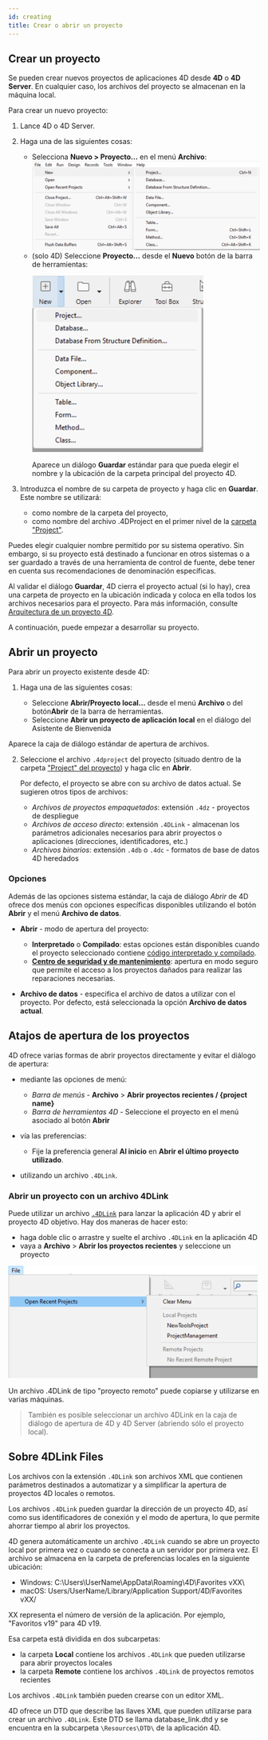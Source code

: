 ```yaml
---
id: creating
title: Crear o abrir un proyecto
---
```


## Crear un proyecto

Se pueden crear nuevos proyectos de aplicaciones 4D desde **4D** o **4D Server**. En cualquier caso, los archivos del proyecto se almacenan en la máquina local.

Para crear un nuevo proyecto:

1. Lance 4D o 4D Server.

2. Haga una de las siguientes cosas:
   - Selecciona **Nuevo > Proyecto...** en el menú **Archivo**: ![](../assets/en/getStart/projectCreate-1.png)
   - (solo 4D) Seleccione **Proyecto...** desde el **Nuevo** botón de la barra de herramientas:<p>![](../assets/en/getStart/projectCreate-2.png)</p>Aparece un diálogo **Guardar** estándar para que pueda elegir el nombre y la ubicación de la carpeta principal del proyecto 4D.

3. Introduzca el nombre de su carpeta de proyecto y haga clic en **Guardar**. Este nombre se utilizará:

   - como nombre de la carpeta del proyecto,
   - como nombre del archivo .4DProject en el primer nivel de la [carpeta "Project"](../Project/architecture.md#project-folder).

Puedes elegir cualquier nombre permitido por su sistema operativo. Sin embargo, si su proyecto está destinado a funcionar en otros sistemas o a ser guardado a través de una herramienta de control de fuente, debe tener en cuenta sus recomendaciones de denominación específicas.

Al validar el diálogo **Guardar**, 4D cierra el proyecto actual (si lo hay), crea una carpeta de proyecto en la ubicación indicada y coloca en ella todos los archivos necesarios para el proyecto. Para más información, consulte [Arquitectura de un proyecto 4D](Project/architecture.md).

A continuación, puede empezar a desarrollar su proyecto.

## Abrir un proyecto

Para abrir un proyecto existente desde 4D:

1. Haga una de las siguientes cosas:

   - Seleccione **Abrir/Proyecto local...** desde el menú **Archivo** o del botón**Abrir** de la barra de herramientas.
   - Seleccione **Abrir un proyecto de aplicación local** en el diálogo del Asistente de Bienvenida

Aparece la caja de diálogo estándar de apertura de archivos.

2. Seleccione el archivo `.4dproject` del proyecto (situado dentro de la carpeta ["Project" del proyecto](../Project/architecture.md#project-folder)) y haga clic en **Abrir**.

   Por defecto, el proyecto se abre con su archivo de datos actual. Se sugieren otros tipos de archivos:

   - *Archivos de proyectos empaquetados*: extensión `.4dz` - proyectos de despliegue
   - *Archivos de acceso directo*: extensión `.4DLink` - almacenan los parámetros adicionales necesarios para abrir proyectos o aplicaciones (direcciones, identificadores, etc.)
   - *Archivos binarios*: extensión `.4db` o `.4dc` - formatos de base de datos 4D heredados

### Opciones

Además de las opciones sistema estándar, la caja de diálogo *Abrir* de 4D ofrece dos menús con opciones específicas disponibles utilizando el botón **Abrir** y el menú **Archivo de datos**.

- **Abrir** - modo de apertura del proyecto:
  - **Interpretado** o **Compilado**: estas opciones están disponibles cuando el proyecto seleccionado contiene [código interpretado y compilado](Concepts/interpreted.md).
  - **[Centro de seguridad y de mantenimiento](MSC/overview.md)**: apertura en modo seguro que permite el acceso a los proyectos dañados para realizar las reparaciones necesarias.

- **Archivo de datos** - especifica el archivo de datos a utilizar con el proyecto. Por defecto, está seleccionada la opción **Archivo de datos actual**.

## Atajos de apertura de los proyectos

4D ofrece varias formas de abrir proyectos directamente y evitar el diálogo de apertura:

- mediante las opciones de menú:
  - *Barra de menús* - **Archivo** > **Abrir proyectos recientes / {project name}**
  - *Barra de herramientas 4D* - Seleccione el proyecto en el menú asociado al botón **Abrir**

- vía las preferencias:
  - Fije la preferencia general **Al inicio** en **Abrir el último proyecto utilizado**.

- utilizando un archivo `.4DLink`.

### Abrir un proyecto con un archivo 4DLink

Puede utilizar un archivo [`.4DLink`](#about-4dlink-files) para lanzar la aplicación 4D y abrir el proyecto 4D objetivo. Hay dos maneras de hacer esto:

- haga doble clic o arrastre y suelte el archivo `.4DLink` en la aplicación 4D
- vaya a **Archivo** > **Abrir los proyectos recientes** y seleccione un proyecto

![open-recent-projects](../assets/en/Project/4Dlinkfiles.png)

Un archivo .4DLink de tipo "proyecto remoto" puede copiarse y utilizarse en varias máquinas.

> También es posible seleccionar un archivo 4DLink en la caja de diálogo de apertura de 4D y 4D Server (abriendo sólo el proyecto local).

## Sobre 4DLink Files

Los archivos con la extensión `.4DLink` son archivos XML que contienen parámetros destinados a automatizar y a simplificar la apertura de proyectos 4D locales o remotos.

Los archivos `.4DLink` pueden guardar la dirección de un proyecto 4D, así como sus identificadores de conexión y el modo de apertura, lo que permite ahorrar tiempo al abrir los proyectos.

4D genera automáticamente un archivo `.4DLink` cuando se abre un proyecto local por primera vez o cuando se conecta a un servidor por primera vez. El archivo se almacena en la carpeta de preferencias locales en la siguiente ubicación:

- Windows: C:\Users\UserName\AppData\Roaming\4D\Favorites vXX\
- macOS: Users/UserName/Library/Application Support/4D/Favorites vXX/

XX representa el número de versión de la aplicación. Por ejemplo, "Favoritos v19" para 4D v19.

Esa carpeta está dividida en dos subcarpetas:

- la carpeta **Local** contiene los archivos `.4DLink` que pueden utilizarse para abrir proyectos locales
- la carpeta **Remote** contiene los archivos `.4DLink` de proyectos remotos recientes

Los archivos `.4DLink` también pueden crearse con un editor XML.

4D ofrece un DTD que describe las llaves XML que pueden utilizarse para crear un archivo `.4DLink`. Este DTD se llama database_link.dtd y se encuentra en la subcarpeta `\Resources\DTD\` de la aplicación 4D.

